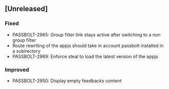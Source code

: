 ## [Unreleased]
### Fixed
- PASSBOLT-2965: Group filter link stays active after switching to a non group filter
- Route rewriting of the appjs should take in account passbolt installed in a subirectory
- PASSBOLT-2969: Enforce steal to load the latest version of the appjs

### Improved
- PASSBOLT-2950: Display empty feedbacks content
